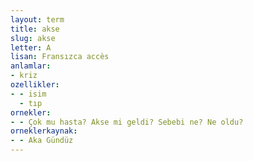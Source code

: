 ```yaml
---
layout: term
title: akse
slug: akse
letter: A
lisan: Fransızca accès
anlamlar:
- kriz
ozellikler:
- - isim
  - tıp
ornekler:
- - Çok mu hasta? Akse mi geldi? Sebebi ne? Ne oldu?
orneklerkaynak:
- - Aka Gündüz
---
```

